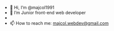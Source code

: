 - 👋 Hi, I’m @majcol1991
- 👀 I’m Junior front-end web developer
-
- 📫 How to reach me: majcol.webdev@gmail.com



